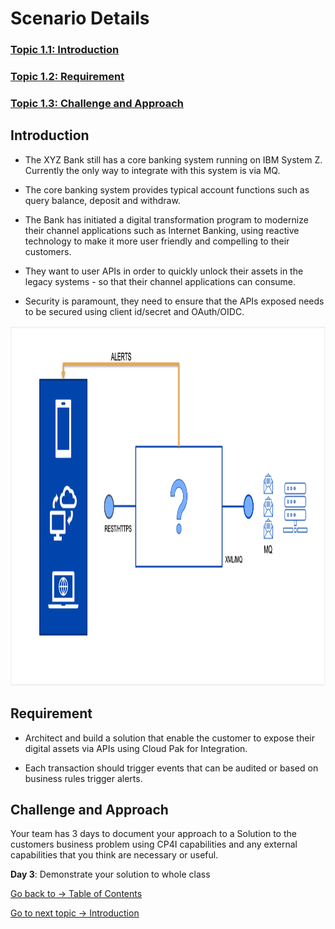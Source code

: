 # Scenario Details

### [Topic 1.1: Introduction](README.md#introduction)
### [Topic 1.2: Requirement](README.md#requirement)
### [Topic 1.3: Challenge and Approach](README.md#challenge-and-approach)

## Introduction

- The XYZ Bank still has a core banking system running on IBM System Z. Currently the only way to integrate with this system is via MQ.

- The core banking system provides typical account functions such as query balance, deposit and withdraw. 

- The Bank has initiated a digital transformation program to modernize their channel applications such as Internet  Banking, using reactive technology to make it more user friendly and compelling to their customers.

- They want to user APIs in order to  quickly unlock their assets in the legacy systems - so that their channel applications can consume.

- Security is paramount, they need to ensure that the APIs exposed needs to be secured using client id/secret and OAuth/OIDC.

<img src="../Scenario/img/01-scenario2-diagram.png" style="width:8in;height:6in" />

## Requirement

- Architect and build a solution that enable the customer to expose their digital assets via APIs using Cloud Pak for Integration.

- Each transaction should trigger events that can be audited or based on business rules trigger alerts.

## Challenge and Approach

Your team has 3 days to document your approach to a Solution to the customers business problem using CP4I capabilities and any external capabilities that you think are necessary or useful.

**Day 3**: Demonstrate your solution to whole class

[Go back to -> Table of Contents](../README.md)

[Go to next topic -> Introduction](../Introduction/README.md)
